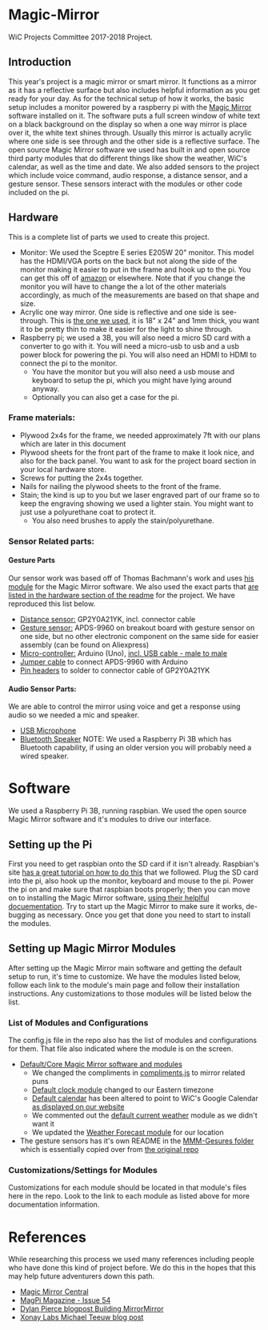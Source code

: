# Magic-Mirror
WiC Projects Committee 2017-2018 Project.

## Introduction
This year's project is a magic mirror or smart mirror. It functions as a mirror as it has a reflective surface but also includes helpful information as you get ready for your day. As for the technical setup of how it works, the basic setup includes a monitor powered by a raspberry pi with the [Magic Mirror](https://magicmirror.builders/) software installed on it. The software puts a full screen window of white text on a black background on the display so when a one way mirror is place over it, the white text shines through. Usually this mirror is actually acrylic where one side is see through and the other side is a reflective surface. The open source Magic Mirror software we used has built in and open source third party modules that do different things like show the weather, WiC's calendar, as well as the time and date. We also added sensors to the project which include voice command, audio response, a distance sensor, and a gesture sensor. These sensors interact with the modules or other code included on the pi.

## Hardware
This is a complete list of parts we used to create this project.

- Monitor: We used the Sceptre E series E205W 20" monitor. This model has the HDMI/VGA ports on the back but not along the side of the monitor making it easier to put in the frame and hook up to the pi. You can get this off of [amazon](https://www.amazon.com/Sceptre-E205W-1600-V1-LED-Lit-Monitor/dp/B00S8W8QMG/ref=as_li_ss_tl?ie=UTF8&qid=1473453637&sr=8-11&keywords=led%2Bmonitor&linkCode=sl1&tag=gjhug1-20&linkId=682d1cdafd514bdc5d7574a53848e341&th=1) or elsewhere. Note that if you change the monitor you will have to change the a lot of the other materials accordingly, as much of the measurements are based on that shape and size.
- Acrylic one way mirror. One side is reflective and one side is see-through. This is [the one we used](https://www.amazon.com/gp/product/B01CZ35XWY/ref=as_li_ss_tl?ie=UTF8&psc=1&linkCode=sl1&tag=gjhug1-20&linkId=5b62ea56680f9cf4a33e5db6234da0c4), it is 18" x 24" and 1mm thick, you want it to be pretty thin to make it easier for the light to shine through.
- Raspberry pi; we used a 3B, you will also need a micro SD card with a converter to go with it. You will need a micro-usb to usb and a usb power block for powering the pi. You will also need an HDMI to HDMI to connect the pi to the monitor.
    - You have the monitor but you will also need a usb mouse and keyboard to setup the pi, which you might have lying around anyway.
    - Optionally you can also get a case for the pi.

### Frame materials:
- Plywood 2x4s for the frame, we needed approximately 7ft with our plans which are later in this document
- Plywood sheets for the front part of the frame to make it look nice, and also for the back panel. You want to ask for the project board section in your local hardware store.
- Screws for putting the 2x4s together.
- Nails for nailing the plywood sheets to the front of the frame.
- Stain; the kind is up to you but we laser engraved part of our frame so to keep the engraving showing we used a lighter stain. You might want to just use a polyurethane coat to protect it.
    - You also need brushes to apply the stain/polyurethane.

### Sensor Related parts:
#### Gesture Parts
Our sensor work was based off of Thomas Bachmann's work and uses [his module](https://github.com/thobach/MMM-Gestures) for the Magic Mirror software. We also used the exact parts that [are listed in the hardware section of the readme](https://github.com/thobach/MMM-Gestures#hardware-setup) for the project. We have reproduced this list below.
- [Distance sensor:](https://www.amazon.com/GP2Y0A21YK0F-Sharp-Distance-10-80cm-Compatible/dp/B00IMOSEJA/ref=sr_1_sc_2?ie=UTF8&qid=1516763743&sr=8-2-spell&keywords=GP2Y0A21YK) GP2Y0A21YK, incl. connector cable
- [Gesture sensor:](https://www.amazon.com/Gowoops-APDS-9960-Recognition-Direction-Proximity/dp/B075651R2V/ref=sr_1_2?ie=UTF8&qid=1516763965&sr=8-2&keywords=APDS-9960
) APDS-9960 on breakout board with gesture sensor on one side, but no other electronic component on the same side for easier assembly (can be found on Aliexpress)
- [Micro-controller:](https://www.amazon.com/Elegoo-Board-ATmega328P-ATMEGA16U2-Arduino/dp/B01EWOE0UU/ref=sr_1_2_sspa?s=electronics&ie=UTF8&qid=1516765015&sr=1-2-spons&keywords=arduino+uno+with+usb&psc=1) Arduino (Uno), [incl. USB cable - male to male](https://www.amazon.com/UGREEN-Transfer-Enclosures-Printers-Cameras/dp/B00P0E394U/ref=sr_1_3?ie=UTF8&qid=1516765103&sr=8-3&keywords=usb%2Bto%2Busb&th=1)
- [Jumper cable](https://www.amazon.com/Haitronic-Multicolored-Breadboard-Arduino-raspberry/dp/B01LZF1ZSZ/ref=sr_1_1?ie=UTF8&qid=1516764623&sr=8-1&keywords=jumper+cable+arduino) to connect APDS-9960 with Arduino
- [Pin headers](https://www.amazon.com/OCR-Breakaway-Connector-Assortment-Arduino/dp/B01MQ48T2V/ref=sr_1_4?ie=UTF8&qid=1516764449&sr=8-4&keywords=pin+header) to solder to connector cable of GP2Y0A21YK

#### Audio Sensor Parts:
We are able to control the mirror using voice and get a response using audio so we needed a mic and speaker.
- [USB Microphone](https://www.amazon.com/eBerry-Adjustable-Microphone-Compatible-Recording/dp/B00UZY2YQE/ref=sr_1_6?ie=UTF8&qid=1516681229&sr=8-6&keywords=usb+microphone)
- [Bluetooth Speaker](https://www.amazon.com/NEWBEING-Wireless-Bluetooth-Handsfree-Slot%EF%BC%88Blue/dp/B0764CDY7Q/ref=sr_1_79?s=electronics&ie=UTF8&qid=1516682104&sr=1-79&keywords=speaker+bluetooth) NOTE: We used a Raspberry Pi 3B which has Bluetooth capability, if using an older version you will probably need a wired speaker.

# Software
We used a Raspberry Pi 3B, running raspbian. We used the open source Magic Mirror software and it's modules to drive our interface.

## Setting up the Pi
First you need to get raspbian onto the SD card if it isn't already. Raspbian's site [has a great tutorial on how to do this](https://www.raspberrypi.org/documentation/installation/installing-images/README.md) that we followed. Plug the SD card into the pi, also hook up the monitor, keyboard and mouse to the pi. Power the pi on and make sure that raspbian boots properly; then you can move on to installing the Magic Mirror software, [using their helplful docuementation](https://github.com/MichMich/MagicMirror#usage). Try to start up the Magic Mirror to make sure it works, de-bugging as necessary. Once you get that done you need to start to install the modules.

## Setting up Magic Mirror Modules
After setting up the Magic Mirror main software and getting the default setup to run, it's time to customize. We have the modules listed below, follow each link to the module's main page and follow their installation instructions. Any customizations to those modules will be listed below the list.

### List of Modules and Configurations

The config.js file in the repo also has the list of modules and configurations for them. That file also indicated where the module is on the screen.

- [Default/Core Magic Mirror software and modules](https://github.com/MichMich/MagicMirror#modules)
    - We changed the compliments in [compliments.js](https://github.com/MichMich/MagicMirror/tree/master/modules/default/compliments) to mirror related puns
    - [Default clock module](https://github.com/MichMich/MagicMirror/tree/master/modules/default/clock) changed to our Eastern timezone
    - [Default calendar](https://github.com/MichMich/MagicMirror/tree/master/modules/default/calendar) has been altered to point to WiC's Google Calendar [as displayed on our website](http://wic.rit.edu/events.php)
    - We commented out the [default current weather](https://github.com/MichMich/MagicMirror/tree/master/modules/default/currentweather) module as we didn't want it
    - We updated the [Weather Forecast module](https://github.com/MichMich/MagicMirror/tree/master/modules/default/weatherforecast) for our location
- The gesture sensors has it's own README in the [MMM-Gesures folder](https://github.com/Women-in-Computing-at-RIT/Magic-Mirror/tree/master/MMM-Gestures) which is essentially copied over from [the original repo](https://github.com/thobach/MMM-Gestures)

### Customizations/Settings for Modules

Customizations for each module should be located in that module's files here in the repo. Look to the link to each module as listed above for more documentation information.

# References
While researching this process we used many references including people who have done this kind of project before. We do this in the hopes that this may help future adventurers down this path.

- [Magic Mirror Central](https://www.magicmirrorcentral.com/making-a-magic-mirror/)
- [MagPi Magazine - Issue 54](https://www.raspberrypi.org/magpi/issues/54/)
- [Dylan Pierce blogpost Building MirrorMirror](http://blog.dylanjpierce.com/raspberrypi/magicmirror/tutorial/2015/12/27/build-a-magic-mirror.html)
- [Xonay Labs Michael Teeuw blog post](http://michaelteeuw.nl/post/80391333672/magic-mirror-part-i-the-idea-the-mirror)
